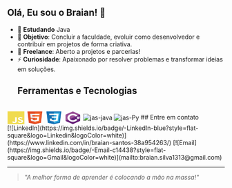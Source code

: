 ## Olá, Eu sou o Braian! 👋
- 🌱 **Estudando** Java
-  🎯 **Objetivo**: Concluir a faculdade, evoluir como desenvolvedor e contribuir em projetos de forma criativa.  
- 💼 **Freelance**: Aberto a projetos e parcerias!
- ⚡ **Curiosidade**: Apaixonado por resolver problemas e transformar ideias em soluções.
  ## Ferramentas e Tecnologias
  
<div style="display: inline_block"><br>
  <img align="center" alt="jas-Js" height="30" width="40" src="https://raw.githubusercontent.com/devicons/devicon/master/icons/javascript/javascript-plain.svg">
  <img align="center" alt="jas-HTML" height="30" width="40" src="https://raw.githubusercontent.com/devicons/devicon/master/icons/html5/html5-original.svg">
  <img align="center" alt="jas-CSS" height="30" width="40" src="https://raw.githubusercontent.com/devicons/devicon/master/icons/css3/css3-original.svg">
  <img align="center" alt="jas-Csharp" height="30" width="40" src="https://raw.githubusercontent.com/devicons/devicon/master/icons/csharp/csharp-original.svg">
  <img align="center" alt= "jas-java" height="30" width="40" src="https://cdn.jsdelivr.net/gh/devicons/devicon/icons/java/java-original.svg" />
  <img align="center" alt= "jas-Py" height="30" width="40" src="https://cdn.jsdelivr.net/gh/devicons/devicon/icons/python/python-original.svg" />
  ## Entre em contato
<br><!-- Essa tag adiciona um espaço extra entre as seções -->
  [![LinkedIn](https://img.shields.io/badge/-LinkedIn-blue?style=flat-square&logo=Linkedin&logoColor=white)](https://www.linkedin.com/in/braian-santos-38a954263/)
  [![Email](https://img.shields.io/badge/-Email-c14438?style=flat-square&logo=Gmail&logoColor=white)](mailto:braian.silva1313@gmail.com)

  ---

  > _"A melhor forma de aprender é colocando a mão na massa!"_  
</div>

